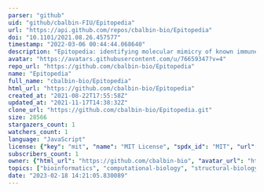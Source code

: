```yaml
---
parser: "github"
uid: "github/cbalbin-FIU/Epitopedia"
url: "https://api.github.com/repos/cbalbin-bio/Epitopedia"
doi: "10.1101/2021.08.26.457577"
timestamp: "2022-03-06 00:44:44.068640"
description: "Epitopedia: identifying molecular mimicry of known immune epitopes"
avatar: "https://avatars.githubusercontent.com/u/76659347?v=4"
repo_url: "https://github.com/cbalbin-bio/Epitopedia"
name: "Epitopedia"
full_name: "cbalbin-bio/Epitopedia"
html_url: "https://github.com/cbalbin-bio/Epitopedia"
created_at: "2021-08-22T17:55:58Z"
updated_at: "2021-11-17T14:38:32Z"
clone_url: "https://github.com/cbalbin-bio/Epitopedia.git"
size: 28566
stargazers_count: 1
watchers_count: 1
language: "JavaScript"
license: {"key": "mit", "name": "MIT License", "spdx_id": "MIT", "url": "https://api.github.com/licenses/mit", "node_id": "MDc6TGljZW5zZTEz"}
subscribers_count: 1
owner: {"html_url": "https://github.com/cbalbin-bio", "avatar_url": "https://avatars.githubusercontent.com/u/76659347?v=4", "login": "cbalbin-bio", "type": "User"}
topics: ["bioinformatics", "computational-biology", "structural-biology", "molecular-mimicry", "epitopes", "iedb", "pdb", "drug-repurposing"]
date: "2023-02-18 14:21:05.830089"
---
```

